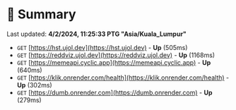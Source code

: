 # 📖 Summary
Last updated: **4/2/2024, 11:25:33 PTG "Asia/Kuala_Lumpur"**

- `GET` [https://hst.ujol.dev](https://hst.ujol.dev) - **Up** (505ms)
- `GET` [https://reddviz.ujol.dev](https://reddviz.ujol.dev) - **Up** (1168ms)
- `GET` [https://memeapi.cyclic.app](https://memeapi.cyclic.app) - **Up** (640ms)
- `GET` [https://klik.onrender.com/health](https://klik.onrender.com/health) - **Up** (302ms)
- `GET` [https://dumb.onrender.com](https://dumb.onrender.com) - **Up** (279ms)
